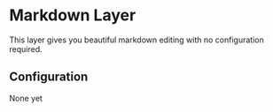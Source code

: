 # Markdown Layer

This layer gives you beautiful markdown editing with no configuration required.

## Configuration

None yet
